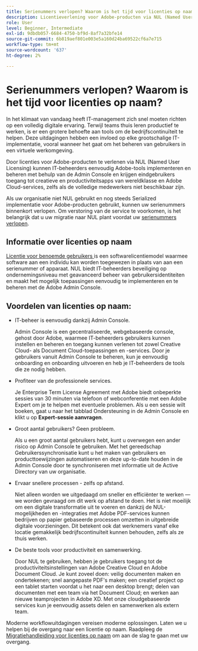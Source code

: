 ```yaml
---
title: Serienummers verlopen? Waarom is het tijd voor licenties op naam?
description: Licentieverlening voor Adobe-producten via NUL (Named User Licensing) stelt IT-beheerders in staat eenvoudig Adobe-tools te implementeren en te beheren met behulp van de Admin Console en geeft eindgebruikers toegang tot creatieve en productiviteitsapps van wereldklasse en Adobe Cloud-services, zelfs als het volledige personeelsbestand extern is
role: User
level: Beginner, Intermediate
exl-id: 9dbdb057-6684-4750-bf9d-8af7a32bfe14
source-git-commit: 6b819aef801e003e5a160d24ba69522cf6a7e715
workflow-type: tm+mt
source-wordcount: '637'
ht-degree: 2%

---
```


# Serienummers verlopen? Waarom is het tijd voor licenties op naam?

In het klimaat van vandaag heeft IT-management zich snel moeten richten op een volledig digitale ervaring. Terwijl teams thuis leren productief te werken, is er een grotere behoefte aan tools om de bedrijfscontinuïteit te helpen. Deze uitdagingen hebben een invloed op elke grootschalige IT-implementatie, vooral wanneer het gaat om het beheren van gebruikers in een virtuele werkomgeving.

Door licenties voor Adobe-producten te verlenen via NUL (Named User Licensing) kunnen IT-beheerders eenvoudig Adobe-tools implementeren en beheren met behulp van de Admin Console en krijgen eindgebruikers toegang tot creatieve en productiviteitsapps van wereldklasse en Adobe Cloud-services, zelfs als de volledige medewerkers niet beschikbaar zijn.

Als uw organisatie niet NUL gebruikt en nog steeds Serialized implementatie voor Adobe-producten gebruikt, kunnen uw serienummers binnenkort verlopen. Om verstoring van de service te voorkomen, is het belangrijk dat u uw migratie naar NUL plant voordat uw [serienummers verlopen](https://blogs.adobe.com/deployment/understanding-serialnumberexpiration).

## Informatie over licenties op naam

[Licentie voor benoemde gebruikers ](https://helpx.adobe.com/enterprise/using/licensing.html) is een softwarelicentiemodel waarmee software aan een individu kan worden toegewezen in plaats van aan een serienummer of apparaat. NUL biedt IT-beheerders beveiliging op ondernemingsniveau met geavanceerd beheer van gebruikersidentiteiten en maakt het mogelijk toepassingen eenvoudig te implementeren en te beheren met de Adobe Admin Console.

## Voordelen van licenties op naam:

* IT-beheer is eenvoudig dankzij Admin Console.

   Admin Console is een gecentraliseerde, webgebaseerde console, gehost door Adobe, waarmee IT-beheerders gebruikers kunnen instellen en beheren en toegang kunnen verlenen tot zowel Creative Cloud- als Document Cloud-toepassingen en -services. Door je gebruikers vanuit Admin Console te beheren, kun je eenvoudig onboarding en onboarding uitvoeren en heb je IT-beheerders de tools die ze nodig hebben.

* Profiteer van de professionele services.

   Je Enterprise Term License Agreement met Adobe biedt onbeperkte sessies van 30 minuten via telefoon of webconferentie met een Adobe Expert om je te helpen met eventuele problemen. Als u een sessie wilt boeken, gaat u naar het tabblad Ondersteuning in de Admin Console en klikt u op **Expert-sessie aanvragen**.

* Groot aantal gebruikers? Geen probleem.

   Als u een groot aantal gebruikers hebt, kunt u overwegen een ander risico op Admin Console te gebruiken. Met het gereedschap Gebruikerssynchronisatie kunt u het maken van gebruikers en producttoewijzingen automatiseren en deze up-to-date houden in de Admin Console door te synchroniseren met informatie uit de Active Directory van uw organisatie.

* Ervaar snellere processen - zelfs op afstand.

   Niet alleen worden we uitgedaagd om sneller en efficiënter te werken — we worden gevraagd om dit werk op afstand te doen. Het is niet moeilijk om een digitale transformatie uit te voeren en dankzij de NUL-mogelijkheden en -integraties met Adobe PDF-services kunnen bedrijven op papier gebaseerde processen omzetten in uitgebreide digitale voorzieningen. Dit betekent ook dat werknemers vanaf elke locatie gemakkelijk bedrijfscontinuïteit kunnen behouden, zelfs als ze thuis werken.

* De beste tools voor productiviteit en samenwerking.

   Door NUL te gebruiken, hebben je gebruikers toegang tot de productiviteitsinstellingen van Adobe Creative Cloud en Adobe Document Cloud. Je kunt zoveel doen: veilig documenten maken en ondertekenen; snel aangepaste PDF&#39;s maken; een creatief project op een tablet starten voordat u het naar een desktop brengt; delen van documenten met een team via het Document Cloud; en werken aan nieuwe teamprojecten in Adobe XD. Met onze cloudgebaseerde services kun je eenvoudig assets delen en samenwerken als extern team.

Moderne workflowuitdagingen vereisen moderne oplossingen. Laten we u helpen bij de overgang naar een licentie op naam. Raadpleeg de [Migratiehandleiding voor licenties op naam](https://offers.adobe.com/content/dam/offer-manager/en/na/marketing/CCE/Adobe_Named_User_Licensing_Migration_Guide.pdf) om aan de slag te gaan met uw overgang.
